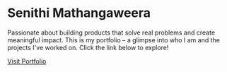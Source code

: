 
# Senithi Mathangaweera 

Passionate about building products that solve real problems and create meaningful impact. This is my portfolio – a glimpse into who I am and the projects I've worked on. Click the link below to explore!

<a href="https://senithi-spec.github.io/SenithimPM.github.io/" target="_blank">Visit Portfolio</a>









